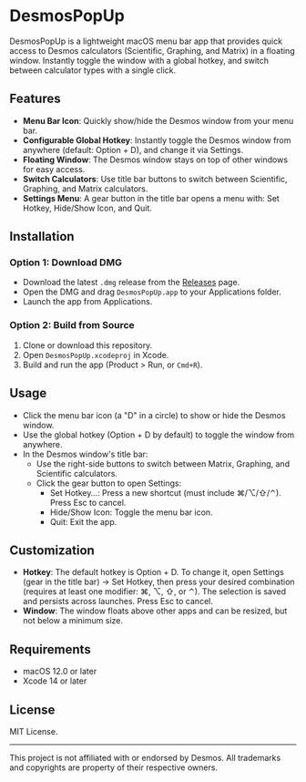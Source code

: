 # DesmosPopUp

DesmosPopUp is a lightweight macOS menu bar app that provides quick access to Desmos calculators (Scientific, Graphing, and Matrix) in a floating window. Instantly toggle the window with a global hotkey, and switch between calculator types with a single click.

## Features

- **Menu Bar Icon**: Quickly show/hide the Desmos window from your menu bar.
- **Configurable Global Hotkey**: Instantly toggle the Desmos window from anywhere (default: Option + D), and change it via Settings.
- **Floating Window**: The Desmos window stays on top of other windows for easy access.
- **Switch Calculators**: Use title bar buttons to switch between Scientific, Graphing, and Matrix calculators.
- **Settings Menu**: A gear button in the title bar opens a menu with: Set Hotkey, Hide/Show Icon, and Quit.

## Installation

### Option 1: Download DMG

- Download the latest `.dmg` release from the [Releases](https://github.com/oorischubert/DesmosPopUp/releases/tag/DesmosPopUpv1) page.
- Open the DMG and drag `DesmosPopUp.app` to your Applications folder.
- Launch the app from Applications.

### Option 2: Build from Source

1. Clone or download this repository.
2. Open `DesmosPopUp.xcodeproj` in Xcode.
3. Build and run the app (Product > Run, or `Cmd+R`).

## Usage

- Click the menu bar icon (a "D" in a circle) to show or hide the Desmos window.
- Use the global hotkey (Option + D by default) to toggle the window from anywhere.
- In the Desmos window's title bar:
  - Use the right-side buttons to switch between Matrix, Graphing, and Scientific calculators.
  - Click the gear button to open Settings:
    - Set Hotkey…: Press a new shortcut (must include ⌘/⌥/⇧/⌃). Press Esc to cancel.
    - Hide/Show Icon: Toggle the menu bar icon.
    - Quit: Exit the app.

## Customization

- **Hotkey**: The default hotkey is Option + D. To change it, open Settings (gear in the title bar) → Set Hotkey, then press your desired combination (requires at least one modifier: ⌘, ⌥, ⇧, or ⌃). The selection is saved and persists across launches. Press Esc to cancel.
- **Window**: The window floats above other apps and can be resized, but not below a minimum size.

## Requirements

- macOS 12.0 or later
- Xcode 14 or later

## License

MIT License.

---

This project is not affiliated with or endorsed by Desmos. All trademarks and copyrights are property of their respective owners.
